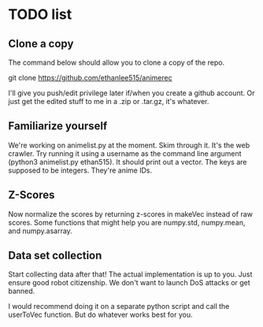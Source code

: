 # TODO list

## Clone a copy

The command below should allow you to clone a copy of the repo.

git clone https://github.com/ethanlee515/animerec

I'll give you push/edit privilege later if/when you create a github account.
Or just get the edited stuff to me in a .zip or .tar.gz, it's whatever.

## Familiarize yourself

We're working on animelist.py at the moment. Skim through it.
It's the web crawler. Try running it using a username as the command line argument
(python3 animelist.py ethan515). It should print out a vector.
The keys are supposed to be integers. They're anime IDs.

## Z-Scores

Now normalize the scores by returning z-scores in makeVec instead of raw scores.
Some functions that might help you are numpy.std, numpy.mean, and numpy.asarray.

## Data set collection

Start collecting data after that! The actual implementation is up to you.
Just ensure good robot citizenship. We don't want to launch DoS attacks or get banned.

I would recommend doing it on a separate python script and call the userToVec function.
But do whatever works best for you.
